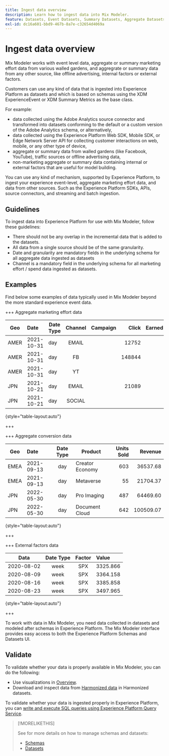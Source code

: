 ```yaml
---
title: Ingest data overview
description: Learn how to ingest data into Mix Modeler.
feature: Datasets, Event Datasets, Summary Datasets, Aggregate Datasets
exl-id: dc16a601-bbd9-467b-8a7e-c32654d4069a
---
```

# Ingest data overview

Mix Modeler works with event level data, aggregate or summary marketing effort data from various walled gardens, and aggregrate or summary data from any other source, like offline advertising, internal factors or external factors. 

Customers can use any kind of data that is ingested into Experience Platform as datasets and which is based on schemas using the XDM ExperienceEvent or XDM Summary Metrics as the base class. 

For example:

* data collected using the Adobe Analytics source connector and transformed into datasets conforming to the default or a custom version of the Adobe Analytics schema, or alternatively,
* data collected using the Experience Platform Web SDK, Mobile SDK, or Edge Network Server API for collecting customer interactions on web, mobile, or any other type of device,
* aggregate or summary data from walled gardens (like Facebook, YouTube), traffic sources or offline advertising data,
* non-marketing aggregate or summary data containing internal or external factors that are useful for model building.

You can use any kind of mechanism, supported by Experience Platform, to ingest your experience event-level, aggregate marketing effort data, and data from other sources. Such as the Experience Platform SDKs, APIs, source connectors, and streaming and batch ingestion.


## Guidelines

To ingest data into Experience Platform for use with Mix Modeler, follow these guidelines:

* There should not be any overlap in the incremental data that is added to the datasets.
* All data from a single source should be of the same granularity.
* Date and granularity are mandatory fields in the underlying schema for all aggregate data ingested as datasets
* Channel is a mandatory field in the underlying schema for all marketing effort / spend data ingested as datasets.


## Examples

Find below some examples of data typically used in Mix Modeler beyond the more standard experience event data.

+++ Aggregate marketing effort data

| Geo | Date | Date Type | Channel | Campaign | Click | Earned | Engagement | Impression | Open | Owned | Sent | Spend |
|---|:--|---|:---:|---|--:|---|--:|---|---|---|--:|--:|
|AMER|2021-10-31|day|EMAIL| |12752| | | | | |1132945| |
|AMER|2021-10-31|day|FB| |148844| | | | | | | 42111 | 
|AMER|2021-10-31|day|YT| | | |2314452| | | | | 10540 |
|JPN|2021-10-21|day|EMAIL| |21089| | | | | |3283626| |
|JPN|2021-10-21|day|SOCIAL| | | |621| | | | | 74512 |

{style="table-layout:auto"}

+++

+++ Aggregate conversion data

| Geo | Date | Date Type | Product | Units Sold | Revenue |
|---|:---|:---:|---|--:|--:|
|EMEA|2021-09-13|day|Creator Economy|603|36537.68|
|EMEA|2021-09-13|day|Metaverse|55|21704.37|
|JPN|2022-05-30|day|Pro Imaging| 487|64469.60|
|JPN|2022-05-30|day|Document Cloud|642|100509.07|

{style="table-layout:auto"}

+++

+++ External factors data

| Data | Date Type | Factor | Value |
|---|:---:|:---:|:---|
|2020-08-02|week|SPX|3325.866|
|2020-08-09|week|SPX|3364.158|
|2020-08-16|week|SPX|3385.858|
|2020-08-23|week|SPX|3497.965|

{style="table-layout:auto"}

+++

To work with data in Mix Modeler, you need data collected in datasets and modeled after schemas in Experience Platform. The Mix Modeler interface provides easy access to both the Experience Platform Schemas and Datasets UI.


## Validate

To validate whether your data is properly available in Mix Modeler, you can do the following:

* Use visualizations in  [Overview](/help/overview.md).
* Download and inspect data from [Harmonized data](/help/harmonize-data/overview.md) in Harmonized datasets.

To validate whether your data is ingested properly in Experience Platform, you can [write and execute SQL queries using Experience Platform Query Service](https://experienceleague.adobe.com/en/docs/experience-platform/query/home).


>[!MORELIKETHIS]
>
>See for more details on how to manage schemas and datasets:
>
>* [Schemas](schemas.md)
>* [Datasets](datasets.md)
